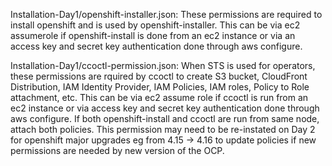 Installation-Day1/openshift-installer.json: These permissions are required to install openshift and is used by openshift-installer. This can be via ec2 assumerole if openshift-install is done from an ec2 instance or via an access key and secret key authentication done through aws configure.

Installation-Day1/ccoctl-permission.json: When STS is used for operators, these permissions are rquired by ccoctl to create S3 bucket, CloudFront Distribution, IAM Identity Provider, IAM Policies, IAM roles, Policy to Role attachment, etc. This can be via ec2 assume role if ccoctl is run from an ec2 instance or via access key and secret key authentication done through aws configure. If both openshift-install and ccoctl are run from same node, attach both policies. This permission may need to be re-instated on Day 2 for openshift major upgrades eg from 4.15 -> 4.16 to update policies if new permissions are needed by new version of the OCP.   
